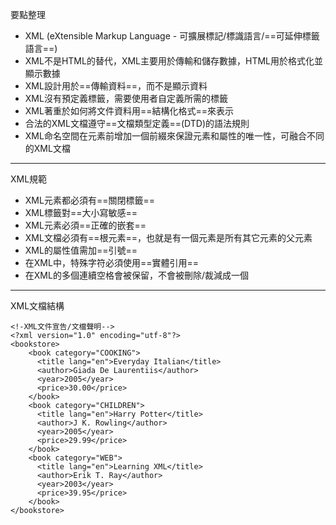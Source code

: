 要點整理
- XML (eXtensible Markup Language - 可擴展標記/標識語言/==可延伸標籤語言==)
- XML不是HTML的替代，XML主要用於傳輸和儲存數據，HTML用於格式化並顯示數據
- XML設計用於==傳輸資料==，而不是顯示資料
- XML沒有預定義標籤，需要使用者自定義所需的標籤
- XML著重於如何將文件資料用==結構化格式==來表示
- 合法的XML文檔遵守==文檔類型定義==(DTD)的語法規則
- XML命名空間在元素前增加一個前綴來保證元素和屬性的唯一性，可融合不同的XML文檔

---

XML規範
- XML元素都必須有==關閉標籤==
- XML標籤對==大小寫敏感==
- XML元素必須==正確的嵌套==
- XML文檔必須有==根元素==，也就是有一個元素是所有其它元素的父元素
- XML的屬性值需加==引號==
- 在XML中，特殊字符必須使用==實體引用==
- 在XML的多個連續空格會被保留，不會被刪除/裁減成一個

---

XML文檔結構
```
<!-XML文件宣告/文檔聲明-->
<?xml version="1.0" encoding="utf-8"?>
<bookstore>
	<book category="COOKING">
	  <title lang="en">Everyday Italian</title> 
	  <author>Giada De Laurentiis</author> 
	  <year>2005</year> 
	  <price>30.00</price> 
	</book>
	<book category="CHILDREN">
	  <title lang="en">Harry Potter</title> 
	  <author>J K. Rowling</author> 
	  <year>2005</year> 
	  <price>29.99</price> 
	</book>
	<book category="WEB">
	  <title lang="en">Learning XML</title> 
	  <author>Erik T. Ray</author> 
	  <year>2003</year> 
	  <price>39.95</price> 
	</book>
</bookstore>
```